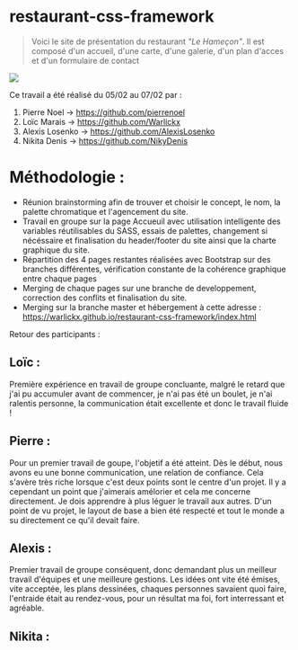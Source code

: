 # restaurant-css-framework

>Voici le site de présentation du restaurant *"Le Hameçon"*. Il est composé d'un accueil, d'une carte, d'une galerie, d'un plan d'acces et d'un formulaire de contact

![](https://zupimages.net/up/19/06/j1kv.png)

Ce travail a été réalisé du 05/02 au 07/02 par :

1. Pierre Noel -> https://github.com/pierrenoel
2. Loïc Marais -> https://github.com/Warlickx
3. Alexis Losenko -> https://github.com/AlexisLosenko
4. Nikita Denis -> https://github.com/NikyDenis

# Méthodologie :

- Réunion brainstorming afin de trouver et choisir le concept, le nom, la palette chromatique et l'agencement du site.
- Travail en groupe sur la page Accueuil avec utilisation intelligente des variables réutilisables du SASS, essais de palettes, changement si nécéssaire et finalisation du header/footer du site ainsi que la charte graphique du site.
- Répartition des 4 pages restantes réalisées avec Bootstrap sur des branches différentes, vérification constante de la cohérence graphique entre chaque pages
- Merging de chaque pages sur une branche de developpement, correction des conflits et finalisation du site.
- Merging sur la branche master et hébergement à cette adresse : https://warlickx.github.io/restaurant-css-framework/index.html

Retour des participants :

## Loïc :
Première expérience en travail de groupe concluante, malgré le retard que j'ai pu accumuler avant de commencer, je n'ai pas été un boulet, je n'ai ralentis personne, la communication était excellente et donc le travail fluide !

## Pierre :
Pour un premier travail de goupe, l'objetif a été atteint. Dès le début, nous avons eu une bonne communication, une relation de confiance. Cela s'avère très riche lorsque c'est deux points sont le centre d'un projet. Il y a cependant un point que j'aimerais amélorier et cela me concerne directement. Je dois apprendre à plus léguer le travail aux autres. D'un point de vu projet, le layout de base a bien été respecté et tout le monde a su directement ce qu'il devait faire.

## Alexis :
Premier travail de groupe conséquent, donc demandant plus un meilleur travail d'équipes et une meilleure gestions. Les idées ont vite été émises, vite acceptée, les plans dessinées, chaques personnes savaient quoi faire, l'entraide était au rendez-vous, pour un résultat ma foi, fort interressant et agréable.

## Nikita :
